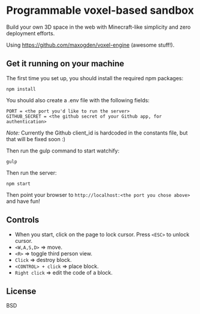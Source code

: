 # Programmable voxel-based sandbox

Build your own 3D space in the web with Minecraft-like simplicity and zero deployment efforts.

Using https://github.com/maxogden/voxel-engine (awesome stuff!).

## Get it running on your machine

The first time you set up, you should install the required npm packages:

```
npm install
```

You should also create a .env file with the following fields:
```
PORT = <the port you'd like to run the server>
GITHUB_SECRET = <the github secret of your Github app, for authentication> 

```

*Note:* Currently the Github client_id is hardcoded in the constants file, but that will be fixed soon :)

Then run the gulp command to start watchify:
```
gulp
```

Then run the server:

```
npm start
```

Then point your browser to `http://localhost:<the port you chose above>` and have fun!

## Controls
- When you start, click on the page to lock cursor. Press `<ESC>` to unlock cursor.
- `<W,A,S,D>` => move.
- `<R>` => toggle third person view.
- `Click` => destroy block.
- `<CONTROL> + click` => place block.
- `Right click` => edit the code of a block.

## License

BSD
